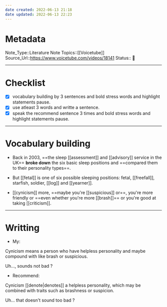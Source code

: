 ```yaml
---
date created: 2022-06-13 21:18
date updated: 2022-06-13 22:23
---
```


# Metadata

Note_Type::Literature Note
Topics::[[Voicetube]]
Source_Url::<https://www.voicetube.com/videos/18141>
Status:: 👶

---

# Checklist

- [x] vocabulary building by 3 sentences and bold stress words and highlight statements pause.
- [x] use atleast 3 words and writte a sentence.
- [x] speak the recommend sentence 3 times and bold stress words and highlight statements pause.

---

# Vocabulary building

- Back in 2003, ==the sleep [[assessment]] and [[advisory]] service in the UK== **broke down** the six basic sleep positions and ==compared them to their personality types==.

- But [[fetal]] is one of six possible sleeping positions: fetal, [[freefall]], starfish, soldier, [[log]] and [[yearner]].

- [[cynicism]] more, ==maybe you're [[suspicious]] or==, you're more friendly or ==even whether you're more [[brash]]== or you're good at taking [[criticism]].

---

# Writting

- My:

Cynicism means a person who have helpless personality and maybe compound with like brash or suspicious.

Uh..., sounds not bad ?

- Recommend:

Cynicism [[denote|denotes]] a helpless personality, which may be combined with traits such as brashness or suspicion.

Uh... that doesn't sound too bad ?
